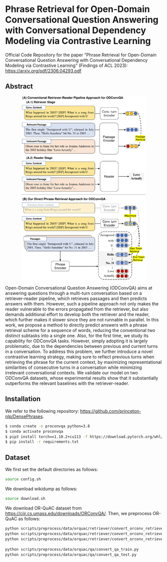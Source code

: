 # Phrase Retrieval for Open-Domain Conversational Question Answering with Conversational Dependency Modeling via Contrastive Learning

Official Code Repository for the paper "Phrase Retrieval for Open-Domain Conversational Question Answering with Conversational Dependency Modeling via Contrastive Learning" (Findings of ACL 2023): https://arxiv.org/pdf/2306.04293.pdf

## Abstract

<div align="center">
  <img alt="PRO-ConvQA Overview" src="./images/proconvqa.png" width="400px">
</div>

Open-Domain Conversational Question Answering (ODConvQA) aims at answering questions through a multi-turn conversation based on a retriever-reader pipeline, which retrieves passages and then predicts answers with them. However, such a pipeline approach not only makes the reader vulnerable to the errors propagated from the retriever, but also demands additional effort to develop both the retriever and the reader, which further makes it slower since they are not runnable in parallel. In this work, we propose a method to directly predict answers with a phrase retrieval scheme for a sequence of words, reducing the conventional two distinct subtasks into a single one. Also, for the first time, we study its capability for ODConvQA tasks. However, simply adopting it is largely problematic, due to the dependencies between previous and current turns in a conversation. To address this problem, we further introduce a novel contrastive learning strategy, making sure to reflect previous turns when retrieving the phrase for the current context, by maximizing representational similarities of consecutive turns in a conversation while minimizing irrelevant conversational contexts. We validate our model on two ODConvQA datasets, whose experimental results show that it substantially outperforms the relevant baselines with the retriever-reader.

## Installation
We refer to the following repository: https://github.com/princeton-nlp/DensePhrases.

```bash
$ conda create -n proconvqa python=3.8
$ conda activate proconvqa
$ pip3 install torch==1.10.2+cu113 -f https://download.pytorch.org/whl/cu113/torch_stable.html
$ pip install -r requirements.txt
```
## Dataset
We first set the default directories as follows:
```bash
source config.sh
```
We download wikidump as follows:
```bash
source download.sh
```
We download OR-QuAC dataset from https://ciir.cs.umass.edu/downloads/ORConvQA/.
Then, we preprocess OR-QuAC as follows:
```bash
python scripts/preprocess/data/orquac/retriever/convert_orconv_retriever_train.py
python scripts/preprocess/data/orquac/retriever/convert_orconv_retriever_dev.py
python scripts/preprocess/data/orquac/retriever/convert_orconv_retriever_test.py

python scripts/preprocess/data/orquac/qa/convert_qa_train.py
python scripts/preprocess/data/orquac/qa/convert_qa_test.py
```


